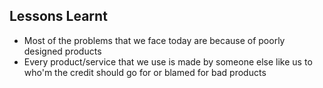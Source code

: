 ## Lessons Learnt
- Most of the problems that we face today are because of poorly designed products
- Every product/service that we use is made by someone else like us to who'm the credit should go for or blamed for bad products